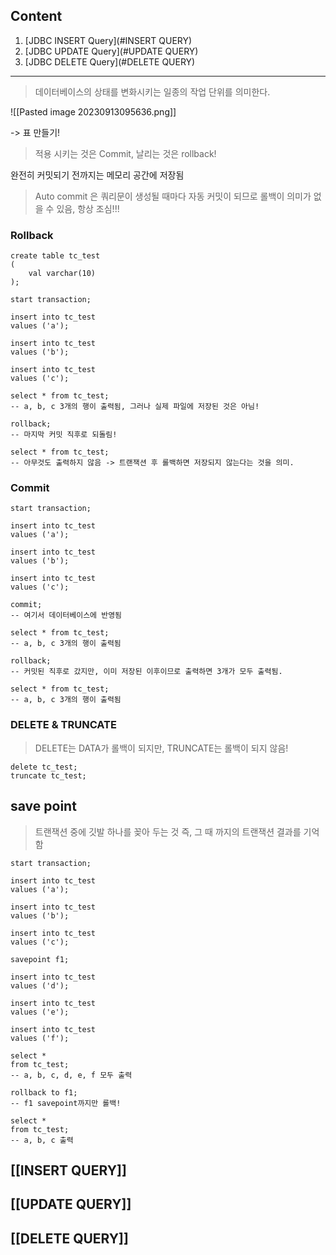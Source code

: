 
## Content

1. [JDBC INSERT Query](#INSERT QUERY)
2. [JDBC UPDATE Query](#UPDATE QUERY)
3. [JDBC DELETE Query](#DELETE QUERY)

---

> 데이터베이스의 상태를 변화시키는 일종의 작업 단위를 의미한다.

![[Pasted image 20230913095636.png]]

-> 표 만들기!

> 적용 시키는 것은 Commit, 날리는 것은 rollback!

완전히 커밋되기 전까지는 메모리 공간에 저장됨

> Auto commit 은 쿼리문이 생성될 때마다 자동 커밋이 되므로 롤백이 의미가 없을 수 있음, 항상 조심!!!

### Rollback
```MySQL
create table tc_test
(
	val varchar(10)
);

start transaction;

insert into tc_test
values ('a');

insert into tc_test
values ('b');

insert into tc_test
values ('c');

select * from tc_test;
-- a, b, c 3개의 행이 출력됨, 그러나 실제 파일에 저장된 것은 아님!

rollback;
-- 마지막 커밋 직후로 되돌림!

select * from tc_test;
-- 아무것도 출력하지 않음 -> 트랜잭션 후 롤백하면 저장되지 않는다는 것을 의미.
```


### Commit
```MySQL
start transaction;

insert into tc_test
values ('a');

insert into tc_test
values ('b');

insert into tc_test
values ('c');

commit;
-- 여기서 데이터베이스에 반영됨

select * from tc_test; 
-- a, b, c 3개의 행이 출력됨

rollback;
-- 커밋된 직후로 갔지만, 이미 저장된 이후이므로 출력하면 3개가 모두 출력됨.

select * from tc_test; 
-- a, b, c 3개의 행이 출력됨
```


### DELETE & TRUNCATE

> DELETE는 DATA가 롤백이 되지만, TRUNCATE는 롤백이 되지 않음!

```MySQL
delete tc_test;
truncate tc_test;
```


## save point

> 트랜잭션 중에 깃발 하나를 꽂아 두는 것 즉, 그 때 까지의 트랜잭션 결과를 기억함

```MySQL
start transaction;

insert into tc_test
values ('a');

insert into tc_test
values ('b');

insert into tc_test
values ('c');

savepoint f1;

insert into tc_test
values ('d');

insert into tc_test
values ('e');

insert into tc_test
values ('f');

select *
from tc_test;
-- a, b, c, d, e, f 모두 출력

rollback to f1;
-- f1 savepoint까지만 롤백!

select *
from tc_test;
-- a, b, c 출력
```


## [[INSERT QUERY]]
## [[UPDATE QUERY]]
## [[DELETE QUERY]]
